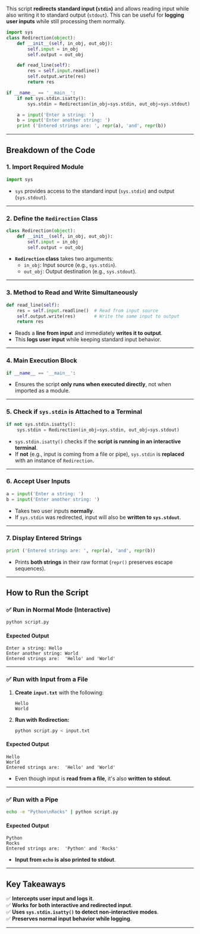 This script **redirects standard input (`stdin`)** and allows reading input while also writing it to standard output (`stdout`). This can be useful for **logging user inputs** while still processing them normally.

```python
import sys
class Redirection(object):
	def __init__(self, in_obj, out_obj):
		self.input = in_obj
		self.output = out_obj

	def read_line(self):
		res = self.input.readline()
		self.output.write(res)
		return res

if __name__ == '__main__':
	if not sys.stdin.isatty():
		sys.stdin = Redirection(in_obj=sys.stdin, out_obj=sys.stdout)

	a = input('Enter a string: ')
	b = input('Enter another string: ')
	print ('Entered strings are: ', repr(a), 'and', repr(b))
```

---

## **Breakdown of the Code**
### **1. Import Required Module**
```python
import sys
```
- `sys` provides access to the standard input (`sys.stdin`) and output (`sys.stdout`).

---

### **2. Define the `Redirection` Class**
```python
class Redirection(object):
	def __init__(self, in_obj, out_obj):
		self.input = in_obj
		self.output = out_obj
```
- **`Redirection` class** takes two arguments:
  - `in_obj`: Input source (e.g., `sys.stdin`).
  - `out_obj`: Output destination (e.g., `sys.stdout`).

---

### **3. Method to Read and Write Simultaneously**
```python
def read_line(self):
	res = self.input.readline()  # Read from input source
	self.output.write(res)       # Write the same input to output
	return res
```
- Reads a **line from input** and immediately **writes it to output**.
- This **logs user input** while keeping standard input behavior.

---

### **4. Main Execution Block**
```python
if __name__ == '__main__':
```
- Ensures the script **only runs when executed directly**, not when imported as a module.

---

### **5. Check if `sys.stdin` is Attached to a Terminal**
```python
if not sys.stdin.isatty():
	sys.stdin = Redirection(in_obj=sys.stdin, out_obj=sys.stdout)
```
- `sys.stdin.isatty()` checks if the **script is running in an interactive terminal**.
- If **not** (e.g., input is coming from a file or pipe), `sys.stdin` is **replaced** with an instance of `Redirection`.

---

### **6. Accept User Inputs**
```python
a = input('Enter a string: ')
b = input('Enter another string: ')
```
- Takes two user inputs **normally**.
- If `sys.stdin` was redirected, input will also be **written to `sys.stdout`**.

---

### **7. Display Entered Strings**
```python
print ('Entered strings are: ', repr(a), 'and', repr(b))
```
- Prints **both strings** in their raw format (`repr()` preserves escape sequences).

---

## **How to Run the Script**
### ✅ **Run in Normal Mode (Interactive)**
```sh
python script.py
```
#### **Expected Output**
```
Enter a string: Hello
Enter another string: World
Entered strings are:  'Hello' and 'World'
```

---

### ✅ **Run with Input from a File**
1. **Create `input.txt`** with the following:
   ```
   Hello
   World
   ```
2. **Run with Redirection:**
   ```sh
   python script.py < input.txt
   ```
#### **Expected Output**
```
Hello
World
Entered strings are:  'Hello' and 'World'
```
- Even though input is **read from a file**, it's also **written to stdout**.

---

### ✅ **Run with a Pipe**
```sh
echo -e "Python\nRocks" | python script.py
```
#### **Expected Output**
```
Python
Rocks
Entered strings are:  'Python' and 'Rocks'
```
- **Input from `echo` is also printed to stdout**.

---

## **Key Takeaways**
✅ **Intercepts user input and logs it**.  
✅ **Works for both interactive and redirected input**.  
✅ **Uses `sys.stdin.isatty()` to detect non-interactive modes**.  
✅ **Preserves normal input behavior while logging**.  

---
